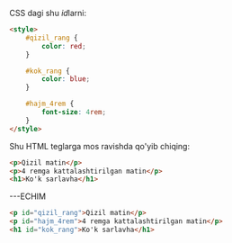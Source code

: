 CSS dagi shu *id*larni:

~~~html
<style>
    #qizil_rang {
        color: red;
    }

    #kok_rang {
        color: blue;
    }

    #hajm_4rem {
        font-size: 4rem;
    }
</style>
~~~

Shu HTML teglarga mos ravishda qo'yib chiqing:

~~~html
<p>Qizil matin</p>
<p>4 remga kattalashtirilgan matin</p>
<h1>Ko'k sarlavha</h1>
~~~

---ECHIM

~~~html
<p id="qizil_rang">Qizil matin</p>
<p id="hajm_4rem">4 remga kattalashtirilgan matin</p>
<h1 id="kok_rang">Ko'k sarlavha</h1>
~~~
